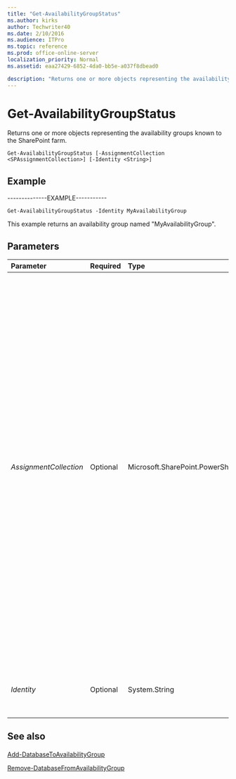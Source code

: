 ```yaml
---
title: "Get-AvailabilityGroupStatus"
ms.author: kirks
author: Techwriter40
ms.date: 2/10/2016
ms.audience: ITPro
ms.topic: reference
ms.prod: office-online-server
localization_priority: Normal
ms.assetid: eaa27429-6852-4da0-bb5e-a037f8dbead0

description: "Returns one or more objects representing the availability groups known to the SharePoint farm."
---
```


# Get-AvailabilityGroupStatus

Returns one or more objects representing the availability groups known to the SharePoint farm.
  
```
Get-AvailabilityGroupStatus [-AssignmentCollection <SPAssignmentCollection>] [-Identity <String>]

```

## Example

--------------EXAMPLE----------- 
  
```
Get-AvailabilityGroupStatus -Identity MyAvailabilityGroup 
```

This example returns an availability group named "MyAvailabilityGroup".
  
## Parameters

|**Parameter**|**Required**|**Type**|**Description**|
|:-----|:-----|:-----|:-----|
| _AssignmentCollection_ <br/> |Optional  <br/> |Microsoft.SharePoint.PowerShell.SPAssignmentCollection  <br/> |Manages objects for the purpose of proper disposal. Use of objects, such as **SPWeb** or **SPSite**, can use large amounts of memory and use of these objects in Windows PowerShell scripts requires proper memory management. Using the **SPAssignment** object, you can assign objects to a variable and dispose of the objects after they are needed to free up memory. When **SPWeb**, **SPSite**, or **SPSiteAdministration** objects are used, the objects are automatically disposed of if an assignment collection or the **Global** parameter is not used.  <br/> > [!NOTE]> When the **Global** parameter is used, all objects are contained in the global store. If objects are not immediately used, or disposed of by using the **Stop-SPAssignment** command, an out-of-memory scenario can occur.           |
| _Identity_ <br/> |Optional  <br/> |System.String  <br/> |Finds the availability group whose name property matches this string. Otherwise, returns all availability groups.  <br/> |
   
## See also

#### 

[Add-DatabaseToAvailabilityGroup](add-databasetoavailabilitygroup.md)
  
[Remove-DatabaseFromAvailabilityGroup](remove-databasefromavailabilitygroup.md)

